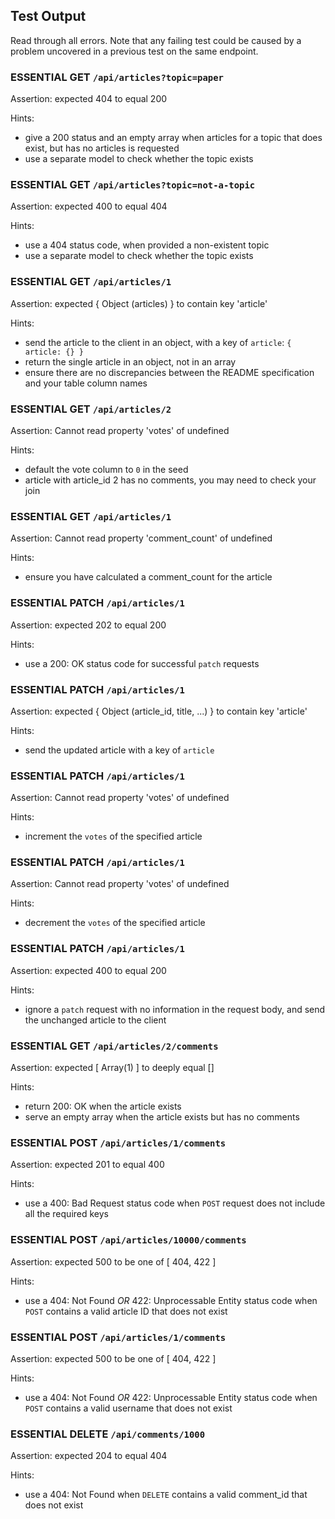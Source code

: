 ## Test Output

Read through all errors. Note that any failing test could be caused by a problem
uncovered in a previous test on the same endpoint.

### ESSENTIAL GET `/api/articles?topic=paper`

Assertion: expected 404 to equal 200

Hints:

- give a 200 status and an empty array when articles for a topic that does
  exist, but has no articles is requested
- use a separate model to check whether the topic exists

### ESSENTIAL GET `/api/articles?topic=not-a-topic`

Assertion: expected 400 to equal 404

Hints:

- use a 404 status code, when provided a non-existent topic
- use a separate model to check whether the topic exists

### ESSENTIAL GET `/api/articles/1`

Assertion: expected { Object (articles) } to contain key 'article'

Hints:

- send the article to the client in an object, with a key of `article`:
  `{ article: {} }`
- return the single article in an object, not in an array
- ensure there are no discrepancies between the README specification and your
  table column names

### ESSENTIAL GET `/api/articles/2`

Assertion: Cannot read property 'votes' of undefined

Hints:

- default the vote column to `0` in the seed
- article with article_id 2 has no comments, you may need to check your join

### ESSENTIAL GET `/api/articles/1`

Assertion: Cannot read property 'comment_count' of undefined

Hints:

- ensure you have calculated a comment_count for the article

### ESSENTIAL PATCH `/api/articles/1`

Assertion: expected 202 to equal 200

Hints:

- use a 200: OK status code for successful `patch` requests

### ESSENTIAL PATCH `/api/articles/1`

Assertion: expected { Object (article_id, title, ...) } to contain key 'article'

Hints:

- send the updated article with a key of `article`

### ESSENTIAL PATCH `/api/articles/1`

Assertion: Cannot read property 'votes' of undefined

Hints:

- increment the `votes` of the specified article

### ESSENTIAL PATCH `/api/articles/1`

Assertion: Cannot read property 'votes' of undefined

Hints:

- decrement the `votes` of the specified article

### ESSENTIAL PATCH `/api/articles/1`

Assertion: expected 400 to equal 200

Hints:

- ignore a `patch` request with no information in the request body, and send the
  unchanged article to the client

### ESSENTIAL GET `/api/articles/2/comments`

Assertion: expected [ Array(1) ] to deeply equal []

Hints:

- return 200: OK when the article exists
- serve an empty array when the article exists but has no comments

### ESSENTIAL POST `/api/articles/1/comments`

Assertion: expected 201 to equal 400

Hints:

- use a 400: Bad Request status code when `POST` request does not include all
  the required keys

### ESSENTIAL POST `/api/articles/10000/comments`

Assertion: expected 500 to be one of [ 404, 422 ]

Hints:

- use a 404: Not Found _OR_ 422: Unprocessable Entity status code when `POST`
  contains a valid article ID that does not exist

### ESSENTIAL POST `/api/articles/1/comments`

Assertion: expected 500 to be one of [ 404, 422 ]

Hints:

- use a 404: Not Found _OR_ 422: Unprocessable Entity status code when `POST`
  contains a valid username that does not exist

### ESSENTIAL DELETE `/api/comments/1000`

Assertion: expected 204 to equal 404

Hints:

- use a 404: Not Found when `DELETE` contains a valid comment_id that does not
  exist
